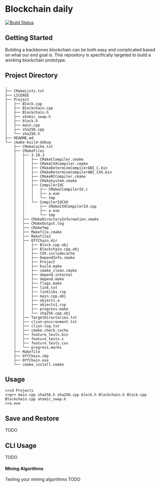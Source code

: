 # Blockchain daily
[![Build Status](https://travis-ci.org/anuragsarkar97/blockchain-started-pack.png?branch=master)](https://travis-ci.org/anuragsarkar97/blockchain-started-pack)


## Getting Started

Building a backbones blockchain can be both easy and complicated
based on what our end goal is. This repository is specifically 
targeted to build a working blockchain prototype.
    
    
## Project Directory

    .
    ├── CMakeLists.txt
    ├── LICENSE
    ├── Project
    │   ├── Block.cpp
    │   ├── Blockchain.cpp
    │   ├── Blockchain.h
    │   ├── atomic_swap.h
    │   ├── block.h
    │   ├── main.cpp
    │   ├── sha256.cpp
    │   └── sha256.h
    ├── README.md
    └── cmake-build-debug
        ├── CMakeCache.txt
        ├── CMakeFiles
        │   ├── 3.10.3
        │   │   ├── CMakeCCompiler.cmake
        │   │   ├── CMakeCXXCompiler.cmake
        │   │   ├── CMakeDetermineCompilerABI_C.bin
        │   │   ├── CMakeDetermineCompilerABI_CXX.bin
        │   │   ├── CMakeRCCompiler.cmake
        │   │   ├── CMakeSystem.cmake
        │   │   ├── CompilerIdC
        │   │   │   ├── CMakeCCompilerId.c
        │   │   │   ├── a.exe
        │   │   │   └── tmp
        │   │   └── CompilerIdCXX
        │   │       ├── CMakeCXXCompilerId.cpp
        │   │       ├── a.exe
        │   │       └── tmp
        │   ├── CMakeDirectoryInformation.cmake
        │   ├── CMakeOutput.log
        │   ├── CMakeTmp
        │   ├── Makefile.cmake
        │   ├── Makefile2
        │   ├── OffChain.dir
        │   │   ├── Block.cpp.obj
        │   │   ├── Blockchain.cpp.obj
        │   │   ├── CXX.includecache
        │   │   ├── DependInfo.cmake
        │   │   ├── Project
        │   │   ├── build.make
        │   │   ├── cmake_clean.cmake
        │   │   ├── depend.internal
        │   │   ├── depend.make
        │   │   ├── flags.make
        │   │   ├── link.txt
        │   │   ├── linklibs.rsp
        │   │   ├── main.cpp.obj
        │   │   ├── objects.a
        │   │   ├── objects1.rsp
        │   │   ├── progress.make
        │   │   └── sha256.cpp.obj
        │   ├── TargetDirectories.txt
        │   ├── clion-environment.txt
        │   ├── clion-log.txt
        │   ├── cmake.check_cache
        │   ├── feature_tests.bin
        │   ├── feature_tests.c
        │   ├── feature_tests.cxx
        │   └── progress.marks
        ├── Makefile
        ├── OffChain.cbp
        ├── OffChain.exe
        └── cmake_install.cmake

## Usage

~~~
>>cd Projects
>>g++ main.cpp sha256.h sha256.cpp block.h Blockchain.h Block.cpp Blockchain.cpp atomic_swap.h
>>a.exe
~~~

## Save and Restore

TODO

## CLI Usage

TODO

#### Mining Algorithms

Testing your mining algorithms
TODO


